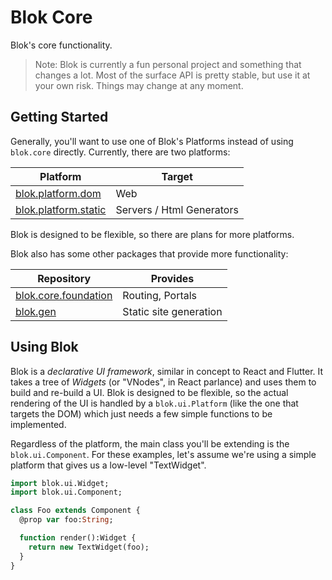 Blok Core
=========

Blok's core functionality.

> Note: Blok is currently a fun personal project and something that changes a lot. Most of the surface API is pretty stable, but use it at your own risk. Things may change at any moment.

Getting Started
---------------

Generally, you'll want to use one of Blok's Platforms instead of using `blok.core` directly. Currently, there are two platforms:

| Platform | Target |
|----------|--------|
| [blok.platform.dom](https://github.com/blok-ui/blok.platform.dom) | Web                       |
| [blok.platform.static](https://github.com/blok-ui/blok.platform.static) | Servers / Html Generators |

Blok is designed to be flexible, so there are plans for more platforms.

Blok also has some other packages that provide more functionality:

| Repository | Provides |
|------------|----------|
| [blok.core.foundation](https://github.com/blok-ui/blok.core.foundation) | Routing, Portals |
| [blok.gen](https://github.com/blok-ui/blok.gen) | Static site generation |

Using Blok
----------

Blok is a *declarative UI framework*, similar in concept to React and Flutter. It takes a tree of *Widgets* (or "VNodes", in React parlance) and uses them to build and re-build a UI. Blok is designed to be flexible, so the actual rendering of the UI is handled by a `blok.ui.Platform` (like the one that targets the DOM) which just needs a few simple functions to be implemented.

Regardless of the platform, the main class you'll be extending is the `blok.ui.Component`. For these examples, let's assume we're using a simple platform that gives us a low-level "TextWidget". 

```haxe
import blok.ui.Widget;
import blok.ui.Component;

class Foo extends Component {
  @prop var foo:String;

  function render():Widget {
    return new TextWidget(foo);
  }
}
```
